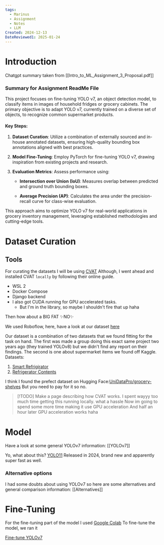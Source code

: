 ```yaml
---
tags:
  - Marinus
  - Assignment
  - Notes
  - LLM
Created: 2024-12-13
DateReviewed1: 2025-01-24
---
```

# Introduction
Chatgpt summary taken from [[Intro_to_ML_Assignment_3_Proposal.pdf]]

### Summary for Assignment ReadMe File

This project focuses on fine-tuning YOLO v7, an object detection model, to classify items in images of household fridges or grocery cabinets. The primary objective is to adapt YOLO v7, currently trained on a diverse set of objects, to recognize common supermarket products.

#### Key Steps:

1. **Dataset Curation**: Utilize a combination of externally sourced and in-house annotated datasets, ensuring high-quality bounding box annotations aligned with best practices.
    
2. **Model Fine-Tuning**: Employ PyTorch for fine-tuning YOLO v7, drawing inspiration from existing projects and research.
    
3. **Evaluation Metrics**: Assess performance using:
    
    - **Intersection over Union (IoU)**: Measures overlap between predicted and ground truth bounding boxes.
        
    - **Average Precision (AP)**: Calculates the area under the precision-recall curve for class-wise evaluation.
        

This approach aims to optimize YOLO v7 for real-world applications in grocery inventory management, leveraging established methodologies and cutting-edge tools.

# Dataset Curation

## Tools

For curating the datasets I will be using [CVAT](https://www.cvat.ai)
Although, I went ahead and installed CVAT `locally` by following their online guide. 
- WSL 2
- Docker Compose
- Django backend
- I also got CUDA running for GPU accelerated tasks.
	- But I'm in the library, so maybe I shouldn't fire that up haha

Then how about a BIG FAT ✨NO✨

We used Roboflow, here, have a look at our dataset [here](https://universe.roboflow.com/endexspace/supermarket-items-yolov7/dataset/2)

Our dataset is a combination of two datasets that we found fitting for the task on hand. The first was made a group doing this exact same project two years ago (they trained YOLOv8) but we didn't find any report on their findings. The second is one about supermarket items we found off Kaggle.
Datasets:
1.  [Smart Refrigirator](https://universe.roboflow.com/northumbria-university-newcastle/smart-refrigerator-zryjr/dataset/2)
2. [Refrigerator Contents](https://www.kaggle.com/datasets/surendraallam/refrigerator-contents?resource=download)

I think I found the prefect dataset on Hugging Face:[UniDataPro/grocery-shelves](https://huggingface.co/datasets/UniDataPro/grocery-shelves/blob/main/README.md)
But you need to pay for it so no. 

> [!TODO] 
> Make a page describing how CVAT works.
> I spent wayyy too much time getting this running locally. what a hassle
> Now im going to spend some more time making it use GPU acceleration
> And half an hour later GPU acceleration works haha


# Model

Have a look at some general YOLOv7 information: [[YOLOv7]]

Yo, what about this? [YOLO11](https://learnopencv.com/yolo11/) Released in 2024, brand new and apparently super fast as well.
### Alternative options
I had some doubts about using YOLOv7 so here are some alternatives and general comparison information: [[Alternatives]]
# Fine-Tuning

For the fine-tuning part of the model I used [Google Colab](https://colab.research.google.com) 
To fine-tune the model, we ran it 

[Fine-tune YOLOv7](https://learnopencv.com/fine-tuning-yolov7-on-custom-dataset/)




